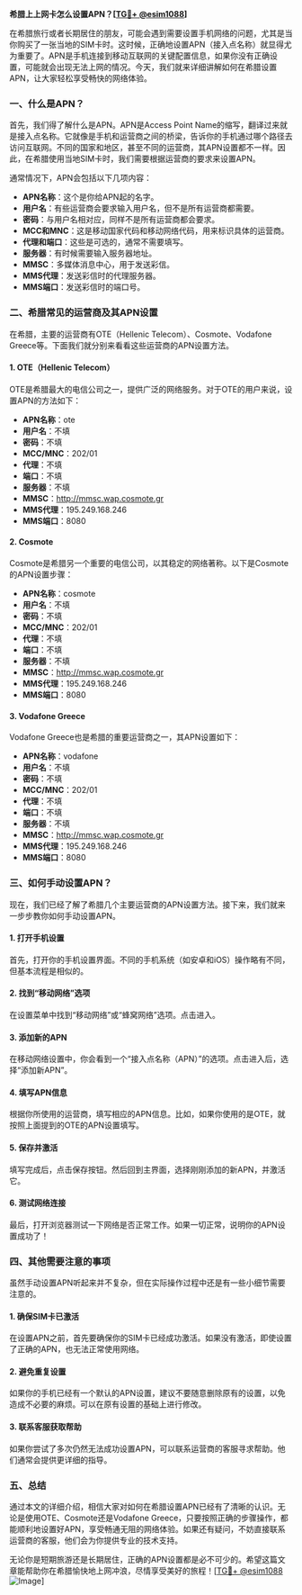 **希腊上上网卡怎么设置APN？[[TG💪+ @esim1088](https://t.me/s/esim1088)]**

在希腊旅行或者长期居住的朋友，可能会遇到需要设置手机网络的问题，尤其是当你购买了一张当地的SIM卡时。这时候，正确地设置APN（接入点名称）就显得尤为重要了。APN是手机连接到移动互联网的关键配置信息，如果你没有正确设置，可能就会出现无法上网的情况。今天，我们就来详细讲解如何在希腊设置APN，让大家轻松享受畅快的网络体验。

### 一、什么是APN？

首先，我们得了解什么是APN。APN是Access Point Name的缩写，翻译过来就是接入点名称。它就像是手机和运营商之间的桥梁，告诉你的手机通过哪个路径去访问互联网。不同的国家和地区，甚至不同的运营商，其APN设置都不一样。因此，在希腊使用当地SIM卡时，我们需要根据运营商的要求来设置APN。

通常情况下，APN会包括以下几项内容：
- **APN名称**：这个是你给APN起的名字。
- **用户名**：有些运营商会要求输入用户名，但不是所有运营商都需要。
- **密码**：与用户名相对应，同样不是所有运营商都会要求。
- **MCC和MNC**：这是移动国家代码和移动网络代码，用来标识具体的运营商。
- **代理和端口**：这些是可选的，通常不需要填写。
- **服务器**：有时候需要输入服务器地址。
- **MMSC**：多媒体消息中心，用于发送彩信。
- **MMS代理**：发送彩信时的代理服务器。
- **MMS端口**：发送彩信时的端口号。

### 二、希腊常见的运营商及其APN设置

在希腊，主要的运营商有OTE（Hellenic Telecom）、Cosmote、Vodafone Greece等。下面我们就分别来看看这些运营商的APN设置方法。

#### 1. OTE（Hellenic Telecom）

OTE是希腊最大的电信公司之一，提供广泛的网络服务。对于OTE的用户来说，设置APN的方法如下：

- **APN名称**：ote
- **用户名**：不填
- **密码**：不填
- **MCC/MNC**：202/01
- **代理**：不填
- **端口**：不填
- **服务器**：不填
- **MMSC**：http://mmsc.wap.cosmote.gr
- **MMS代理**：195.249.168.246
- **MMS端口**：8080

#### 2. Cosmote

Cosmote是希腊另一个重要的电信公司，以其稳定的网络著称。以下是Cosmote的APN设置步骤：

- **APN名称**：cosmote
- **用户名**：不填
- **密码**：不填
- **MCC/MNC**：202/01
- **代理**：不填
- **端口**：不填
- **服务器**：不填
- **MMSC**：http://mmsc.wap.cosmote.gr
- **MMS代理**：195.249.168.246
- **MMS端口**：8080

#### 3. Vodafone Greece

Vodafone Greece也是希腊的重要运营商之一，其APN设置如下：

- **APN名称**：vodafone
- **用户名**：不填
- **密码**：不填
- **MCC/MNC**：202/01
- **代理**：不填
- **端口**：不填
- **服务器**：不填
- **MMSC**：http://mmsc.wap.cosmote.gr
- **MMS代理**：195.249.168.246
- **MMS端口**：8080

### 三、如何手动设置APN？

现在，我们已经了解了希腊几个主要运营商的APN设置方法。接下来，我们就来一步步教你如何手动设置APN。

#### 1. 打开手机设置

首先，打开你的手机设置界面。不同的手机系统（如安卓和iOS）操作略有不同，但基本流程是相似的。

#### 2. 找到“移动网络”选项

在设置菜单中找到“移动网络”或“蜂窝网络”选项。点击进入。

#### 3. 添加新的APN

在移动网络设置中，你会看到一个“接入点名称（APN）”的选项。点击进入后，选择“添加新APN”。

#### 4. 填写APN信息

根据你所使用的运营商，填写相应的APN信息。比如，如果你使用的是OTE，就按照上面提到的OTE的APN设置填写。

#### 5. 保存并激活

填写完成后，点击保存按钮。然后回到主界面，选择刚刚添加的新APN，并激活它。

#### 6. 测试网络连接

最后，打开浏览器测试一下网络是否正常工作。如果一切正常，说明你的APN设置成功了！

### 四、其他需要注意的事项

虽然手动设置APN听起来并不复杂，但在实际操作过程中还是有一些小细节需要注意的。

#### 1. 确保SIM卡已激活

在设置APN之前，首先要确保你的SIM卡已经成功激活。如果没有激活，即使设置了正确的APN，也无法正常使用网络。

#### 2. 避免重复设置

如果你的手机已经有一个默认的APN设置，建议不要随意删除原有的设置，以免造成不必要的麻烦。可以在原有设置的基础上进行修改。

#### 3. 联系客服获取帮助

如果你尝试了多次仍然无法成功设置APN，可以联系运营商的客服寻求帮助。他们通常会提供更详细的指导。

### 五、总结

通过本文的详细介绍，相信大家对如何在希腊设置APN已经有了清晰的认识。无论是使用OTE、Cosmote还是Vodafone Greece，只要按照正确的步骤操作，都能顺利地设置好APN，享受畅通无阻的网络体验。如果还有疑问，不妨直接联系运营商的客服，他们会为你提供专业的技术支持。

无论你是短期旅游还是长期居住，正确的APN设置都是必不可少的。希望这篇文章能帮助你在希腊愉快地上网冲浪，尽情享受美好的旅程！[[TG💪+ @esim1088](https://t.me/s/esim1088) ![Image](https://i.postimg.cc/4NQfJmqS/Snipaste-2025-05-13-00-14-12.png)]